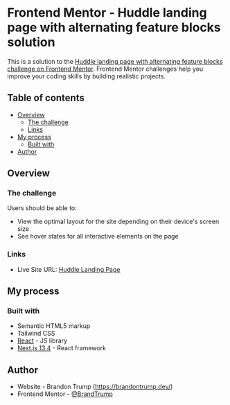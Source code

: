 # Frontend Mentor - Huddle landing page with alternating feature blocks solution

This is a solution to the [Huddle landing page with alternating feature blocks challenge on Frontend Mentor](https://www.frontendmentor.io/challenges/huddle-landing-page-with-alternating-feature-blocks-5ca5f5981e82137ec91a5100). Frontend Mentor challenges help you improve your coding skills by building realistic projects. 

## Table of contents

- [Overview](#overview)
  - [The challenge](#the-challenge)
  - [Links](#links)
- [My process](#my-process)
  - [Built with](#built-with)
- [Author](#author)

## Overview

### The challenge

Users should be able to:

- View the optimal layout for the site depending on their device's screen size
- See hover states for all interactive elements on the page

### Links
- Live Site URL: [Huddle Landing Page](https://huddle-landing-page-brandtrump.vercel.app/)

## My process

### Built with

- Semantic HTML5 markup
- Tailwind CSS
- [React](https://reactjs.org/) - JS library
- [Next.js 13.4](https://nextjs.org/docs/getting-started) - React framework

## Author

- Website - Brandon Trump (https://brandontrump.dev/)
- Frontend Mentor - [@BrandTrump](https://www.frontendmentor.io/profile/BrandTrump)
